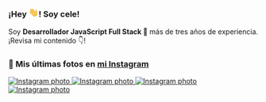 <h3>¡Hey <img src="https://raw.githubusercontent.com/ABSphreak/ABSphreak/master/gifs/Hi.gif" width="20px" decondig="async">! Soy cele!</h3>

<p>Soy <strong>Desarrollador JavaScript Full Stack 🚀</strong> más de tres años de experiencia.<br />¡Revisa mi contenido 👇!</p>

### 📸 Mis últimas fotos en [mi Instagram](https://instagram.com/cele)


<a href='https://instagram.com/p/C1UpuSGLQiG' target='_blank'>
  <img width='20%' src='https://instagram.flba2-1.fna.fbcdn.net/v/t51.29350-15/412513918_1325803934584302_4400498733289087214_n.jpg?stp=dst-jpg_e15&_nc_ht=instagram.flba2-1.fna.fbcdn.net&_nc_cat=106&_nc_ohc=ijxFYte3aG4Q7kNvgGynopP&edm=APU89FABAAAA&ccb=7-5&oh=00_AYAMMqAzXiGoq-584QwmlTeHLA2BEqFJOXA7fb1yHwe0FQ&oe=6671789D&_nc_sid=bc0c2c' alt='Instagram photo' />
</a>
<a href='https://instagram.com/p/CzMY3lzxgmx' target='_blank'>
  <img width='20%' src='https://instagram.flba2-1.fna.fbcdn.net/v/t51.29350-15/398916226_819142863293745_2426123683154743297_n.webp?stp=dst-jpg_e35&_nc_ht=instagram.flba2-1.fna.fbcdn.net&_nc_cat=109&_nc_ohc=0V8VWZPmgPYQ7kNvgExz2dE&edm=APU89FABAAAA&ccb=7-5&oh=00_AYB7kxEopWUm81ry7Z82SA6aMz7HUhyrOhezvM7YAkYhug&oe=6671778C&_nc_sid=bc0c2c' alt='Instagram photo' />
</a>
<a href='https://instagram.com/p/CygbQv4uqxM' target='_blank'>
  <img width='20%' src='https://instagram.flba2-1.fna.fbcdn.net/v/t51.29350-15/391525959_236593062741789_5868561716480810596_n.webp?stp=dst-jpg_e35&_nc_ht=instagram.flba2-1.fna.fbcdn.net&_nc_cat=109&_nc_ohc=xL2AxxUhztUQ7kNvgElr9k3&edm=APU89FABAAAA&ccb=7-5&oh=00_AYBNoW7_-dHR2bgiJpDFVf_K1X-5Prg3OdivwaEKrBAATw&oe=66717DC8&_nc_sid=bc0c2c' alt='Instagram photo' />
</a>
<a href='https://instagram.com/p/CxTmOF6vN8M' target='_blank'>
  <img width='20%' src='https://instagram.flba2-1.fna.fbcdn.net/v/t51.29350-15/378565944_323878180141713_8920720304536029091_n.jpg?stp=dst-jpg_e15&_nc_ht=instagram.flba2-1.fna.fbcdn.net&_nc_cat=109&_nc_ohc=sNAf6NZ0URsQ7kNvgHeysui&edm=APU89FABAAAA&ccb=7-5&oh=00_AYCwyeAF9ZdW0hONMBVyo23bf7mOyk5L1-pyr9yrpkagaQ&oe=66717792&_nc_sid=bc0c2c' alt='Instagram photo' />
</a>
